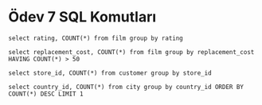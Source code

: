 # Ödev 7 SQL Komutları

```
select rating, COUNT(*) from film group by rating
```

```
select replacement_cost, COUNT(*) from film group by replacement_cost HAVING COUNT(*) > 50
```

```
select store_id, COUNT(*) from customer group by store_id
```

```
select country_id, COUNT(*) from city group by country_id ORDER BY COUNT(*) DESC LIMIT 1
```
